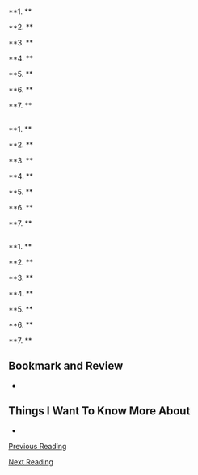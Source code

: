 # 

## []()

**1. **


**2. **


**3. **


**4. **


**5. **


**6. **


**7. **

## []()

**1. **


**2. **


**3. **


**4. **


**5. **


**6. **


**7. **


## []()

**1. **


**2. **


**3. **


**4. **


**5. **


**6. **


**7. **


## Bookmark and Review

-

## Things I Want To Know More About

-

[Previous Reading](./class-26.md)

[Next Reading](./class-28.md)
